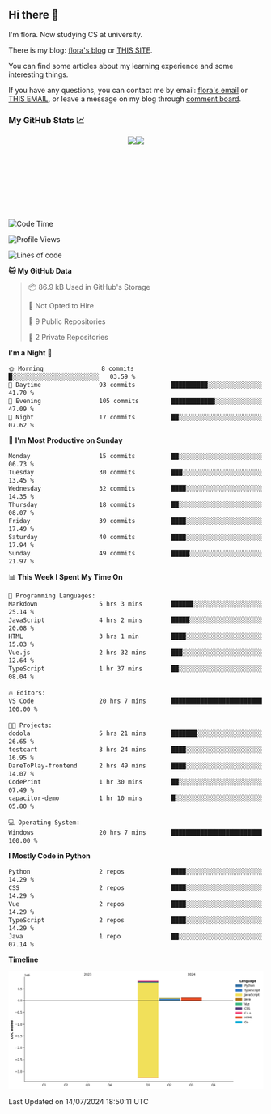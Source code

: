 ## Hi there 👋

I'm flora. Now studying CS at university. 

There is my blog: [flora's blog](https://florae006.github.io/) or [THIS SITE](https://dodolalorc.cn/). 

You can find some articles about my learning experience and some interesting things.

If you have any questions, you can contact me by email: [flora's email](mailto:chenflora124@gmail.com) or [THIS EMAIL](mailto:flora_chen2021@163.com), or leave a message on my blog through [comment board](https://florae006.github.io/comments/).

### My GitHub Stats 📈
<div style="display:flex;flex-direction:row;justify-content:center;">
  <img height="150" class="img" src="https://github-readme-stats.vercel.app/api?username=Florae006&count_private=true&show_icons=true&theme=graywhite&show_owner=true" />
  <img height="150" class="img" src="https://github-readme-stats.vercel.app/api/top-langs/?username=Florae006&layout=compact&theme=graywhite" />
</div>

<!--START_SECTION:waka-->
![Code Time](http://img.shields.io/badge/Code%20Time-33%20hrs%209%20mins-blue)

![Profile Views](http://img.shields.io/badge/Profile%20Views-64-blue)

![Lines of code](https://img.shields.io/badge/From%20Hello%20World%20I%27ve%20Written-1.1%20million%20lines%20of%20code-blue)

**🐱 My GitHub Data** 

> 📦 86.9 kB Used in GitHub's Storage 
 > 
> 🚫 Not Opted to Hire
 > 
> 📜 9 Public Repositories 
 > 
> 🔑 2 Private Repositories 
 > 
**I'm a Night 🦉** 

```text
🌞 Morning                8 commits           █░░░░░░░░░░░░░░░░░░░░░░░░   03.59 % 
🌆 Daytime                93 commits          ██████████░░░░░░░░░░░░░░░   41.70 % 
🌃 Evening                105 commits         ████████████░░░░░░░░░░░░░   47.09 % 
🌙 Night                  17 commits          ██░░░░░░░░░░░░░░░░░░░░░░░   07.62 % 
```
📅 **I'm Most Productive on Sunday** 

```text
Monday                   15 commits          ██░░░░░░░░░░░░░░░░░░░░░░░   06.73 % 
Tuesday                  30 commits          ███░░░░░░░░░░░░░░░░░░░░░░   13.45 % 
Wednesday                32 commits          ████░░░░░░░░░░░░░░░░░░░░░   14.35 % 
Thursday                 18 commits          ██░░░░░░░░░░░░░░░░░░░░░░░   08.07 % 
Friday                   39 commits          ████░░░░░░░░░░░░░░░░░░░░░   17.49 % 
Saturday                 40 commits          ████░░░░░░░░░░░░░░░░░░░░░   17.94 % 
Sunday                   49 commits          █████░░░░░░░░░░░░░░░░░░░░   21.97 % 
```


📊 **This Week I Spent My Time On** 

```text
💬 Programming Languages: 
Markdown                 5 hrs 3 mins        ██████░░░░░░░░░░░░░░░░░░░   25.14 % 
JavaScript               4 hrs 2 mins        █████░░░░░░░░░░░░░░░░░░░░   20.08 % 
HTML                     3 hrs 1 min         ████░░░░░░░░░░░░░░░░░░░░░   15.03 % 
Vue.js                   2 hrs 32 mins       ███░░░░░░░░░░░░░░░░░░░░░░   12.64 % 
TypeScript               1 hr 37 mins        ██░░░░░░░░░░░░░░░░░░░░░░░   08.04 % 

🔥 Editors: 
VS Code                  20 hrs 7 mins       █████████████████████████   100.00 % 

🐱‍💻 Projects: 
dodola                   5 hrs 21 mins       ███████░░░░░░░░░░░░░░░░░░   26.65 % 
testcart                 3 hrs 24 mins       ████░░░░░░░░░░░░░░░░░░░░░   16.95 % 
DareToPlay-frontend      2 hrs 49 mins       ████░░░░░░░░░░░░░░░░░░░░░   14.07 % 
CodePrint                1 hr 30 mins        ██░░░░░░░░░░░░░░░░░░░░░░░   07.49 % 
capacitor-demo           1 hr 10 mins        █░░░░░░░░░░░░░░░░░░░░░░░░   05.80 % 

💻 Operating System: 
Windows                  20 hrs 7 mins       █████████████████████████   100.00 % 
```

**I Mostly Code in Python** 

```text
Python                   2 repos             ████░░░░░░░░░░░░░░░░░░░░░   14.29 % 
CSS                      2 repos             ████░░░░░░░░░░░░░░░░░░░░░   14.29 % 
Vue                      2 repos             ████░░░░░░░░░░░░░░░░░░░░░   14.29 % 
TypeScript               2 repos             ████░░░░░░░░░░░░░░░░░░░░░   14.29 % 
Java                     1 repo              ██░░░░░░░░░░░░░░░░░░░░░░░   07.14 % 
```



**Timeline**

![Lines of Code chart](https://raw.githubusercontent.com/Florae006/Florae006/main/assets/bar_graph.png)


 Last Updated on 14/07/2024 18:50:11 UTC
<!--END_SECTION:waka-->

<!--
**Florae006/Florae006** is a ✨ _special_ ✨ repository because its `README.md` (this file) appears on your GitHub profile.

Here are some ideas to get you started:

- 🔭 I’m currently working on ...
- 🌱 I’m currently learning ...
- 👯 I’m looking to collaborate on ...
- 🤔 I’m looking for help with ...
- 💬 Ask me about ...
- 📫 How to reach me: ...
- 😄 Pronouns: ...
- ⚡ Fun fact: ...
  -->
